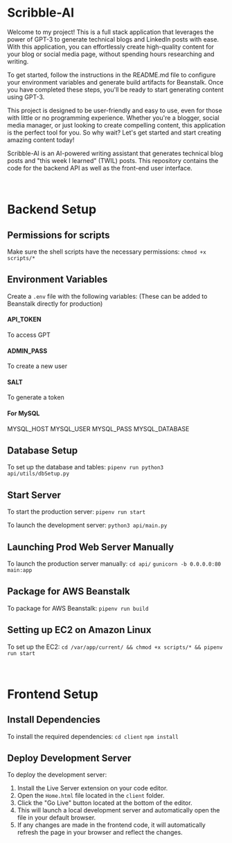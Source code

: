 # Scribble-AI
Welcome to my project! This is a full stack application that leverages the power of GPT-3 to generate technical blogs and LinkedIn posts with ease. With this application, you can effortlessly create high-quality content for your blog or social media page, without spending hours researching and writing.

To get started, follow the instructions in the README.md file to configure your environment variables and generate build artifacts for Beanstalk. Once you have completed these steps, you'll be ready to start generating content using GPT-3.

This project is designed to be user-friendly and easy to use, even for those with little or no programming experience. Whether you're a blogger, social media manager, or just looking to create compelling content, this application is the perfect tool for you. So why wait? Let's get started and start creating amazing content today!

Scribble-AI is an AI-powered writing assistant that generates technical blog posts and "this week I learned" (TWIL) posts. This repository contains the code for the backend API as well as the front-end user interface.

<br>

# Backend Setup
## Permissions for scripts

Make sure the shell scripts have the necessary permissions:
`chmod +x scripts/*`

## Environment Variables

Create a `.env` file with the following variables:
(These can be added to Beanstalk directly for production)

#### API_TOKEN
To access GPT

#### ADMIN_PASS
To create a new user

#### SALT
To generate a token

#### For MySQL

MYSQL_HOST
MYSQL_USER
MYSQL_PASS
MYSQL_DATABASE

## Database Setup

To set up the database and tables:
`pipenv run python3 api/utils/dbSetup.py`

## Start Server

To start the production server:
`pipenv run start`

To launch the development server:
`python3 api/main.py`

## Launching Prod Web Server Manually

To launch the production server manually:
`cd api/`
`gunicorn -b 0.0.0.0:80 main:app`

## Package for AWS Beanstalk

To package for AWS Beanstalk:
`pipenv run build`

## Setting up EC2 on Amazon Linux
To set up the EC2:
`cd /var/app/current/ && chmod +x scripts/* && pipenv run start`

<br>

# Frontend Setup
## Install Dependencies

To install the required dependencies:
`cd client`
`npm install`

## Deploy Development Server

To deploy the development server:
1.  Install the Live Server extension on your code editor.
2.  Open the `Home.html` file located in the `client` folder.
3.  Click the "Go Live" button located at the bottom of the editor.
4.  This will launch a local development server and automatically open the file in your default browser.
5.  If any changes are made in the frontend code, it will automatically refresh the page in your browser and reflect the changes.

<br>
